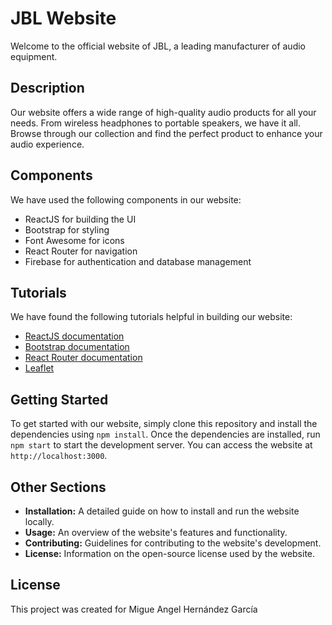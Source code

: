 # JBL Website

Welcome to the official website of JBL, a leading manufacturer of audio equipment.

## Description

Our website offers a wide range of high-quality audio products for all your needs. From wireless headphones to portable speakers, we have it all. Browse through our collection and find the perfect product to enhance your audio experience.

## Components

We have used the following components in our website:

- ReactJS for building the UI
- Bootstrap for styling
- Font Awesome for icons
- React Router for navigation
- Firebase for authentication and database management

## Tutorials

We have found the following tutorials helpful in building our website:

- [ReactJS documentation](https://reactjs.org/docs/getting-started.html)
- [Bootstrap documentation](https://getbootstrap.com/docs/5.0/getting-started/introduction/)
- [React Router documentation](https://reactrouter.com/web/guides/quick-start)
- [Leaflet](https://leafletjs.com/examples.html)

## Getting Started

To get started with our website, simply clone this repository and install the dependencies using `npm install`. Once the dependencies are installed, run `npm start` to start the development server. You can access the website at `http://localhost:3000`.

## Other Sections

- **Installation:** A detailed guide on how to install and run the website locally.
- **Usage:** An overview of the website's features and functionality.
- **Contributing:** Guidelines for contributing to the website's development.
- **License:** Information on the open-source license used by the website.

## License

This project was created for Migue Angel Hernández García
